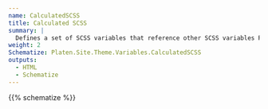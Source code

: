 ```yaml
---
name: CalculatedSCSS
title: Calculated SCSS
summary: |
  Defines a set of SCSS variables that reference other SCSS variables Platen uses to determine how to display the site.
weight: 2
Schematize: Platen.Site.Theme.Variables.CalculatedSCSS
outputs:
  - HTML
  - Schematize
---
```


{{% schematize %}}

